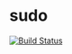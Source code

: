 # sudo

[![Build Status](https://cloud.drone.io/api/badges/rolehippie/sudo/status.svg)](https://cloud.drone.io/rolehippie/sudo)
